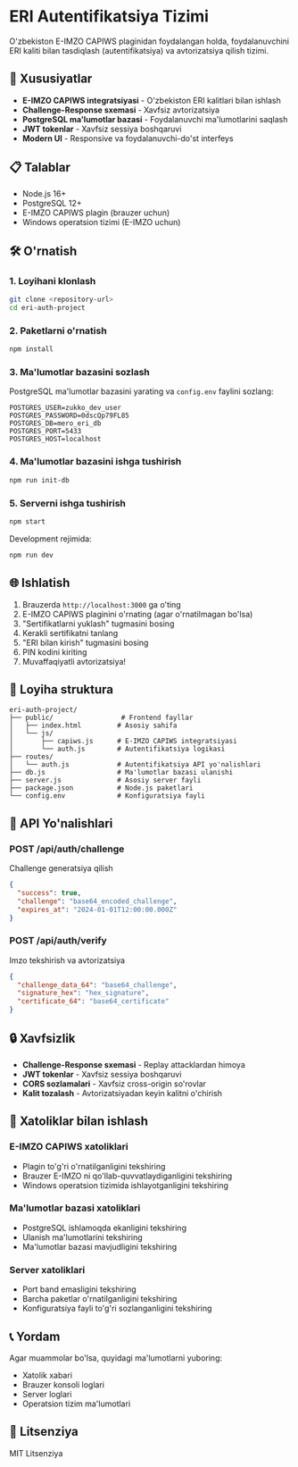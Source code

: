 # ERI Autentifikatsiya Tizimi

O'zbekiston E-IMZO CAPIWS plaginidan foydalangan holda, foydalanuvchini ERI kaliti bilan tasdiqlash (autentifikatsiya) va avtorizatsiya qilish tizimi.

## 🚀 Xususiyatlar

- **E-IMZO CAPIWS integratsiyasi** - O'zbekiston ERI kalitlari bilan ishlash
- **Challenge-Response sxemasi** - Xavfsiz avtorizatsiya
- **PostgreSQL ma'lumotlar bazasi** - Foydalanuvchi ma'lumotlarini saqlash
- **JWT tokenlar** - Xavfsiz sessiya boshqaruvi
- **Modern UI** - Responsive va foydalanuvchi-do'st interfeys

## 📋 Talablar

- Node.js 16+ 
- PostgreSQL 12+
- E-IMZO CAPIWS plagin (brauzer uchun)
- Windows operatsion tizimi (E-IMZO uchun)

## 🛠️ O'rnatish

### 1. Loyihani klonlash
```bash
git clone <repository-url>
cd eri-auth-project
```

### 2. Paketlarni o'rnatish
```bash
npm install
```

### 3. Ma'lumotlar bazasini sozlash
PostgreSQL ma'lumotlar bazasini yarating va `config.env` faylini sozlang:

```env
POSTGRES_USER=zukko_dev_user
POSTGRES_PASSWORD=0dscQp79FL85
POSTGRES_DB=mero_eri_db
POSTGRES_PORT=5433
POSTGRES_HOST=localhost
```

### 4. Ma'lumotlar bazasini ishga tushirish
```bash
npm run init-db
```

### 5. Serverni ishga tushirish
```bash
npm start
```

Development rejimida:
```bash
npm run dev
```

## 🌐 Ishlatish

1. Brauzerda `http://localhost:3000` ga o'ting
2. E-IMZO CAPIWS plaginini o'rnating (agar o'rnatilmagan bo'lsa)
3. "Sertifikatlarni yuklash" tugmasini bosing
4. Kerakli sertifikatni tanlang
5. "ERI bilan kirish" tugmasini bosing
6. PIN kodini kiriting
7. Muvaffaqiyatli avtorizatsiya!

## 📁 Loyiha struktura

```
eri-auth-project/
├── public/                 # Frontend fayllar
│   ├── index.html         # Asosiy sahifa
│   └── js/
│       ├── capiws.js      # E-IMZO CAPIWS integratsiyasi
│       └── auth.js        # Autentifikatsiya logikasi
├── routes/
│   └── auth.js            # Autentifikatsiya API yo'nalishlari
├── db.js                  # Ma'lumotlar bazasi ulanishi
├── server.js              # Asosiy server fayli
├── package.json           # Node.js paketlari
└── config.env             # Konfiguratsiya fayli
```

## 🔧 API Yo'nalishlari

### POST /api/auth/challenge
Challenge generatsiya qilish
```json
{
  "success": true,
  "challenge": "base64_encoded_challenge",
  "expires_at": "2024-01-01T12:00:00.000Z"
}
```

### POST /api/auth/verify
Imzo tekshirish va avtorizatsiya
```json
{
  "challenge_data_64": "base64_challenge",
  "signature_hex": "hex_signature",
  "certificate_64": "base64_certificate"
}
```

## 🔒 Xavfsizlik

- **Challenge-Response sxemasi** - Replay attacklardan himoya
- **JWT tokenlar** - Xavfsiz sessiya boshqaruvi
- **CORS sozlamalari** - Xavfsiz cross-origin so'rovlar
- **Kalit tozalash** - Avtorizatsiyadan keyin kalitni o'chirish

## 🐛 Xatoliklar bilan ishlash

### E-IMZO CAPIWS xatoliklari
- Plagin to'g'ri o'rnatilganligini tekshiring
- Brauzer E-IMZO ni qo'llab-quvvatlaydiganligini tekshiring
- Windows operatsion tizimida ishlayotganligini tekshiring

### Ma'lumotlar bazasi xatoliklari
- PostgreSQL ishlamoqda ekanligini tekshiring
- Ulanish ma'lumotlarini tekshiring
- Ma'lumotlar bazasi mavjudligini tekshiring

### Server xatoliklari
- Port band emasligini tekshiring
- Barcha paketlar o'rnatilganligini tekshiring
- Konfiguratsiya fayli to'g'ri sozlanganligini tekshiring

## 📞 Yordam

Agar muammolar bo'lsa, quyidagi ma'lumotlarni yuboring:
- Xatolik xabari
- Brauzer konsoli loglari
- Server loglari
- Operatsion tizim ma'lumotlari

## 📄 Litsenziya

MIT Litsenziya
